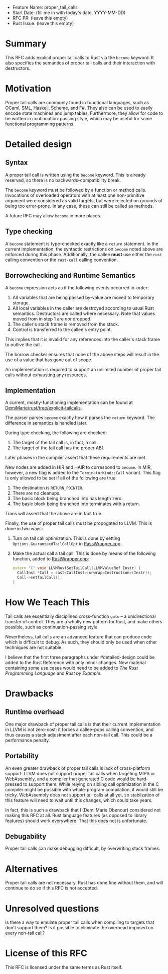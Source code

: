 - Feature Name: proper_tail_calls
- Start Date: (fill me in with today's date, YYYY-MM-DD)
- RFC PR: (leave this empty)
- Rust Issue: (leave this empty)

# Summary
[summary]: #summary

This RFC adds explicit proper tail calls to Rust via the `become` keyword.
It also specifies the semantics of proper tail calls and their interaction
with destructors.

# Motivation
[motivation]: #motivation

Proper tail calls are commonly found in functional languages, such as OCaml,
SML, Haskell, Scheme, and F#.  They also can be used to easily encode state
machines and jump tables.  Furthermore, they allow for code to be written in
continuation-passing style, which may be useful for some functional programming
patterns.

# Detailed design
[design]: #detailed-design

## Syntax
[syntax]: #syntax

A proper tail call is written using the `become` keyword.  This is already
reserved, so there is no backwards-compatibility break.

The `become` keyword must be followed by a function or method calls.
Invocations of overloaded operators with at least one non-primitive argument
were considered as valid targets, but were rejected on grounds of being too
error-prone.  In any case, these can still be called as methods.

A future RFC may allow `become` in more places.

## Type checking
[typechecking]: #typechecking
A `become` statement is type-checked exactly like a `return` statement.  In the
current implementation, the syntactic restrictions on `become` noted above are
enforced during this phase.  Additionally, the callee **must** use either the
`rust` calling convention or the `rust-call` calling convention.

## Borrowchecking and Runtime Semantics
[semantics]: #semantics

A `become` expression acts as if the following events occurred in-order:

1. All variables that are being passed by-value are moved to temporary storage.
2. All local variables in the caller are destroyed according to usual Rust
   semantics.  Destructors are called where necessary.  Note that values
   moved from in step 1 are _not_ dropped.
3. The caller's stack frame is removed from the stack.
4. Control is transferred to the callee's entry point.

This implies that it is invalid for any references into the caller's stack frame
to outlive the call.

The borrow checker ensures that none of the above steps will result in the use
of a value that has gone out of scope.

An implementation is required to support an unlimited number of proper tail
calls without exhausting any resources.

## Implementation
[implementation]: #implementation

A current, mostly-functioning implementation can be found at
[DemiMarie/rust/tree/explicit-tailcalls](https://github.com/DemiMarie/rust/tree/explicit-tailcalls).

The parser parses `become` exactly how it parses the `return` keyword.  The
difference in semantics is handled later.

During type checking, the following are checked:

1. The target of the tail call is, in fact, a call.
2. The target of the tail call has the proper ABI.

Later phases in the compiler assert that these requirements are met.

New nodes are added in HIR and HAIR to correspond to `become`.  In MIR, however,
a new flag is added to the `TerminatorKind::Call` variant.  This flag is only
allowed to be set if all of the following are true:

1. The destination is `RETURN_POINTER`.
2. There are no cleanups.
3. The basic block being branched into has length zero.
4. The basic block being branched into terminates with a return.

Trans will assert that the above are in fact true.

Finally, the use of proper tail calls must be propogated to LLVM.  This is done
in two ways:

1. Turn on tail call optimization.  This is done by setting
   `Options.GuaranteedTailCallOpt` in
   [PassWrapper.cpp](src/rustllvm/PassWrapper.cpp).
2. Make the actual call a tail call.  This is done by means of the following
   function, added to [RustWrapper.cpp](src/rustllvm/RustWrapper.cpp):

   ```c++
   extern "C" void LLVMRustSetTailCall(LLVMValueRef Instr) {
     CallInst *Call = cast<CallInst>(unwrap<Instruction>(Instr));
     Call->setTailCall();
   }
   ```

# How We Teach This
[how-we-teach-this]: #how-we-teach-this

Tail calls are essentially disciplined cross-function `goto` – a unidirectional
transfer of control.  They are a wholly new pattern for Rust, and make others
possible, such as continuation-passing style.

Nevertheless, tail calls are an advanced feature that can produce code which is
difficult to debug.  As such, they should only be used when other techniques are
not suitable.

I believe that the first three paragraphs under #detailed-design could be added
to the Rust Reference with only minor changes.  New material containing some
use cases would need to be added to _The Rust Programming Language_ and
_Rust by Example_.

# Drawbacks
[drawbacks]: #drawbacks

## Runtime overhead
[runtime overhead]: #runtime-overhead

One major drawback of proper tail calls is that their current implementation in
LLVM is not zero-cost: it forces a callee-pops calling convention, and thus
causes a stack adjustment after each non-tail call.  This could be a performance
penalty.

## Portability
[portability]: #portability

An even greater drawback of proper tail calls is lack of cross-platform support:
LLVM does not support proper tail calls when targeting MIPS or WebAssembly, and
a compiler that generated C code would be hard-pressed to support them.  While
relying on sibling call optimization in the C compiler might be possible with
whole-program compilation, it would still be tricky.  WebAssembly does not
support tail calls at all yet, so stablization of this feature will need to wait
until this changes, which could take years.

In fact, this is such a drawback that I (Demi Marie Obenour) considered not
making this RFC at all.  Rust language features (as opposed to library features)
should work everywhere.  That this does not is unfortunate.

## Debugability
[debugability]: #debugability

Proper tail calls can make debugging difficult, by overwriting stack frames.

# Alternatives
[alternatives]: #alternatives

Proper tail calls are not necessary.  Rust has done fine without them, and will
continue to do so if this RFC is not accepted.

# Unresolved questions
[unresolved]: #unresolved-questions

Is there a way to emulate proper tail calls when compiling to targets that don't
support them?  Is it possible to eliminate the overhead imposed on every
non-tail call?

# License of this RFC
[license]: #license

This RFC is licensed under the same terms as Rust itself.
